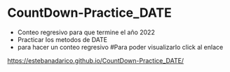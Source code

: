 # CountDown-Practice_DATE
- Conteo regresivo para que termine el año 2022
- Practicar los metodos de DATE 
- para hacer un conteo regresivo 
#Para poder visualizarlo click al enlace

https://estebanadarico.github.io/CountDown-Practice_DATE/
